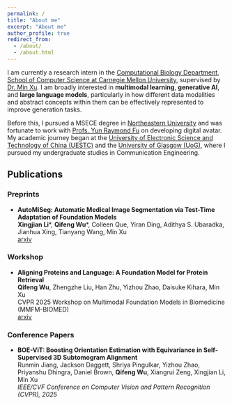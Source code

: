 ```yaml
---
permalink: /
title: "About me"
excerpt: "About me"
author_profile: true
redirect_from: 
  - /about/
  - /about.html
---
```


I am currently a research intern in the [Computational Biology Department](https://cbd.cmu.edu/), [School of Computer Science at Carnegie Mellon University](https://www.cs.cmu.edu/), supervised by [Dr. Min Xu](https://cbd.cmu.edu/people/xu.html). I am broadly interested in **multimodal learning**, **generative AI**, and **large language models**, particularly in how different data modalities and abstract concepts within them can be effectively represented to improve generation tasks.

Before this, I pursued a MSECE degree in [Northeastern University](https://www.northeastern.edu/) and was fortunate to work with [Profs. Yun Raymond Fu](https://www1.ece.neu.edu/~yunfu/) on developing digital avatar. My academic journey began at the [University of Electronic Science and Technology of China (UESTC)](https://en.uestc.edu.cn/) and the [University of Glasgow (UoG)](https://www.gla.ac.uk/), where I pursued my undergraduate studies in Communication Engineering.


## Publications

### Preprints

* **AutoMiSeg: Automatic Medical Image Segmentation via Test-Time Adaptation of Foundation Models**  
**Xingjian Li***, **Qifeng Wu***, Colleen Que, Yiran Ding, Adithya S. Ubaradka, Jianhua Xing, Tianyang Wang, Min Xu  
[arxiv](https://arxiv.org/pdf/2505.17931)

### Workshop
* **Aligning Proteins and Language: A Foundation Model for Protein Retrieval**  
**Qifeng Wu**, Zhengzhe Liu, Han Zhu, Yizhou Zhao, Daisuke Kihara, Min Xu  
CVPR 2025 Workshop on Multimodal Foundation Models in Biomedicine (MMFM-BIOMED)  
[arxiv](https://arxiv.org/pdf/2506.08023)


### Conference Papers
* **BOE-ViT: Boosting Orientation Estimation with Equivariance in Self-Supervised 3D Subtomogram Alignment**  
Runmin Jiang, Jackson Daggett, Shriya Pingulkar, Yizhou Zhao, Priyanshu Dhingra, Daniel Brown, **Qifeng Wu**, Xiangrui Zeng, Xingjian Li, Min Xu  
_IEEE/CVF Conference on Computer Vision and Pattern Recognition (CVPR), 2025_

